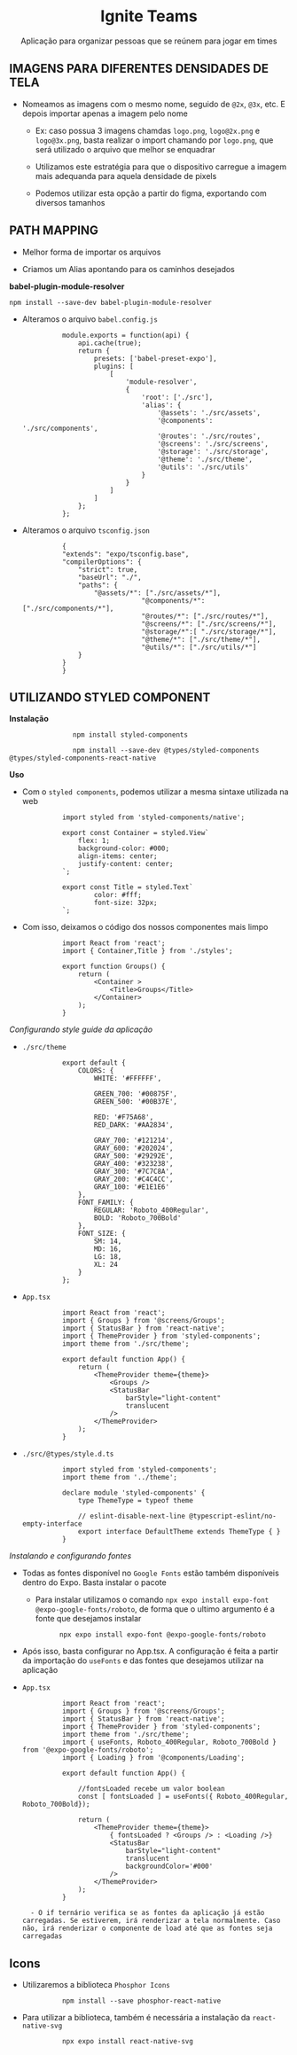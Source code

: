 <div align='center'>
<h1>Ignite Teams</h1>

<p>Aplicação para organizar pessoas que se reúnem para jogar em times</p>
</div>

## IMAGENS PARA DIFERENTES DENSIDADES DE TELA

- Nomeamos as imagens com o mesmo nome, seguido de `@2x`, `@3x`, etc. E depois importar apenas a imagem pelo nome
    - Ex: caso possua 3 imagens chamdas `logo.png`, `logo@2x.png` e `logo@3x.png`, basta realizar o import chamando por `logo.png`, que será utilizado o arquivo que melhor se enquadrar

    - Utilizamos este estratégia para que o dispositivo carregue a imagem mais adequanda para aquela densidade de pixels
    
    - Podemos utilizar esta opção a partir do figma, exportando com diversos tamanhos

## PATH MAPPING

- Melhor forma de importar os arquivos

- Criamos um Alias apontando para os caminhos desejados

**babel-plugin-module-resolver**

    npm install --save-dev babel-plugin-module-resolver

- Alteramos o arquivo `babel.config.js`

                module.exports = function(api) {
                    api.cache(true);
                    return {
                        presets: ['babel-preset-expo'],
                        plugins: [
                            [
                                'module-resolver',
                                {
                                    'root': ['./src'],
                                    'alias': {
                                        '@assets': './src/assets',
                                        '@components': './src/components',
                                        '@routes': './src/routes',
                                        '@screens': './src/screens',
                                        '@storage': './src/storage',
                                        '@theme': './src/theme',
                                        '@utils': './src/utils'
                                    }
                                }
                            ]
                        ]
                    };
                };

- Alteramos o arquivo `tsconfig.json`

                {
                "extends": "expo/tsconfig.base",
                "compilerOptions": {
                    "strict": true,
                    "baseUrl": "./",
                    "paths": {
                        "@assets/*": ["./src/assets/*"],
                                    "@components/*": ["./src/components/*"],
                                    "@routes/*": ["./src/routes/*"],
                                    "@screens/*": ["./src/screens/*"],
                                    "@storage/*":[ "./src/storage/*"],
                                    "@theme/*": ["./src/theme/*"],
                                    "@utils/*": ["./src/utils/*"]
                    }
                }
                }

## UTILIZANDO STYLED COMPONENT

**Instalação**

                    npm install styled-components

                    npm install --save-dev @types/styled-components @types/styled-components-react-native

**Uso**

- Com o `styled components`, podemos utilizar a mesma sintaxe utilizada na web

                import styled from 'styled-components/native';

                export const Container = styled.View`
                    flex: 1;
                    background-color: #000;
                    align-items: center;
                    justify-content: center;
                `;

                export const Title = styled.Text`
                        color: #fff;
                        font-size: 32px;
                `;

- Com isso, deixamos o código dos nossos componentes mais limpo

                import React from 'react';
                import { Container,Title } from './styles';

                export function Groups() {
                    return (
                        <Container >
                            <Title>Groups</Title>
                        </Container>
                    );
                }

*Configurando style guide da aplicação*

- `./src/theme`

                export default {
                    COLORS: {
                        WHITE: '#FFFFFF',
                
                        GREEN_700: '#00875F',
                        GREEN_500: '#00B37E',
                
                        RED: '#F75A68',
                        RED_DARK: '#AA2834',
                
                        GRAY_700: '#121214',
                        GRAY_600: '#202024',
                        GRAY_500: '#29292E',
                        GRAY_400: '#323238',
                        GRAY_300: '#7C7C8A',
                        GRAY_200: '#C4C4CC',
                        GRAY_100: '#E1E1E6'
                    },
                    FONT_FAMILY: {
                        REGULAR: 'Roboto_400Regular',
                        BOLD: 'Roboto_700Bold'
                    },
                    FONT_SIZE: {
                        SM: 14,
                        MD: 16,
                        LG: 18,
                        XL: 24
                    }
                };

- `App.tsx`

                import React from 'react';
                import { Groups } from '@screens/Groups';
                import { StatusBar } from 'react-native';
                import { ThemeProvider } from 'styled-components';
                import theme from './src/theme';

                export default function App() {
                    return (
                        <ThemeProvider theme={theme}>
                            <Groups />
                            <StatusBar
                                barStyle="light-content"
                                translucent
                            />
                        </ThemeProvider>
                    );
                }

- `./src/@types/style.d.ts`

                import styled from 'styled-components';
                import theme from '../theme';

                declare module 'styled-components' {
                    type ThemeType = typeof theme

                    // eslint-disable-next-line @typescript-eslint/no-empty-interface
                    export interface DefaultTheme extends ThemeType { }
                }

*Instalando e configurando fontes*

- Todas as fontes disponível no `Google Fonts` estão também disponíveis dentro do Expo. Basta instalar o pacote
    - Para instalar utilizamos o comando `npx expo install expo-font @expo-google-fonts/roboto`, de forma que o ultimo argumento é a fonte que desejamos instalar
    
                npx expo install expo-font @expo-google-fonts/roboto

- Após isso, basta configurar no App.tsx. A configuração é feita a partir da importação do `useFonts` e das fontes que desejamos utilizar na aplicação

- `App.tsx`

                import React from 'react';
                import { Groups } from '@screens/Groups';
                import { StatusBar } from 'react-native';
                import { ThemeProvider } from 'styled-components';
                import theme from './src/theme';
                import { useFonts, Roboto_400Regular, Roboto_700Bold } from '@expo-google-fonts/roboto';
                import { Loading } from '@components/Loading';

                export default function App() {

                    //fontsLoaded recebe um valor boolean
                    const [ fontsLoaded ] = useFonts({ Roboto_400Regular, Roboto_700Bold});

                    return (
                        <ThemeProvider theme={theme}>
                            { fontsLoaded ? <Groups /> : <Loading />}
                            <StatusBar
                                barStyle="light-content"
                                translucent
                                backgroundColor='#000'
                            />
                        </ThemeProvider>
                    );
                }

        - O if ternário verifica se as fontes da aplicação já estão carregadas. Se estiverem, irá renderizar a tela normalmente. Caso não, irá renderizar o componente de load até que as fontes seja carregadas

## Icons

- Utilizaremos a biblioteca `Phosphor Icons`

                npm install --save phosphor-react-native

- Para utilizar a biblioteca, também é necessária a instalação da `react-native-svg`

                npx expo install react-native-svg